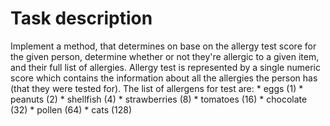 # Task description

Implement a method, that determines on base on the allergy test score for the given person, determine whether or not they're allergic to a given item, and their full list of allergies. Allergy test is represented by a single numeric score which contains the information about all the allergies the person has (that they were tested for). The list of allergens for test are:
    * eggs (1)
    * peanuts (2)
    * shellfish (4)
    * strawberries (8)
    * tomatoes (16)
    * chocolate (32)
    * pollen (64)
    * cats (128)